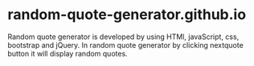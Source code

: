 # random-quote-generator.github.io
Random quote generator is developed by using HTMl, javaScript, css, bootstrap and jQuery. In random quote generator by clicking nextquote button it will display random quotes.

